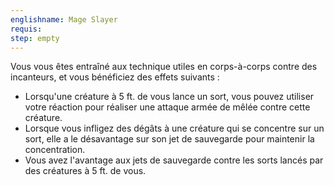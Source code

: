 ```yaml
---
englishname: Mage Slayer
requis:
step: empty
---
```

Vous vous êtes entraîné aux technique utiles en corps-à-corps contre des incanteurs, et vous bénéficiez des effets suivants : 

 - Lorsqu'une créature à 5 ft. de vous lance un sort, vous pouvez utiliser votre réaction pour réaliser une attaque armée de mêlée contre cette créature.
 - Lorsque vous infligez des dégâts à une créature qui se concentre sur un sort, elle a le désavantage sur son jet de sauvegarde pour maintenir la concentration.
 - Vous avez l'avantage aux jets de sauvegarde contre les sorts lancés par des créatures à 5 ft. de vous.

